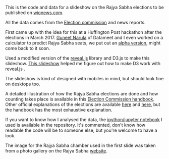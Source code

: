 This is the code and data for a slideshow on the Rajya Sabha elections to be published on [wionews.com](http://www.wionews.com).

All the data comes from the [Election commission](https://eci.nic.in) and news reports.

First came up with the idea for this at a Huffington Post hackathon after the elections in March 2017. [Guneet Narula](https://twitter.com/guneetnarula) of Datameet and I even worked on a calculator to predict Rajya Sabha seats, we put out an [alpha version](https://sputznik.io/rajyasabhacal/), might come back to it soon. 

Used a modified version of the [reveal.js](http://lab.hakim.se/reveal-js/) library and D3.js to make this slideshow. [This slideshow](http://explunit.github.io/d3_cposc_2014.html#/) helped me figure out how to make D3 work with reveal.js .

The slideshow is kind of designed with mobiles in mind, but should look fine on desktops too.

A detailed illustration of how the Rajya Sabha elections are done and how counting takes place is available in this [Election Commission handbook](http://eci.nic.in/eci_main/ElectoralLaws/HandBooks/Handbook_For_Returning_Officers(Council_Elections).pdf#page=407). Other official explanations of the elections are available [here](http://bit.ly/2hDJubc) and [here](http://rajyasabha.nic.in/rsnew/rsat_work/CHAPTER—3.pdf#page=19), but the handbook has the most exhaustive explanation.

If you want to know how I analysed the data, the [ipython/jupyter notebook](data/alliance_strength_over_time.ipynb) I used is available in the repository. It's commented, don't know how readable the code will be to someone else, but you're welcome to have a look.

The image for the Rajya Sabha chamber used in the first slide was taken from a photo gallery on the Rajya Sabha [website](http://rajyasabha.nic.in/rsnew/picture_gallery/162.asp).
